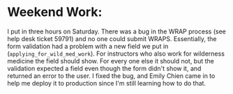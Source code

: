 # Weekend Work:

I put in three hours on Saturday. There was a bug in the WRAP process (see help desk ticket 59791) and no one could submit WRAPS. Essentially, the form validation had a problem with a new field we put in (`applying_for_wild_med_work`). For instructors who also work for wilderness medicine the field should show. For every one else it should not, but the validation expected a field even though the form didn't show it, and returned an error to the user. I fixed the bug, and Emily Chien came in to help me deploy it to production since I'm still learning how to do that.
